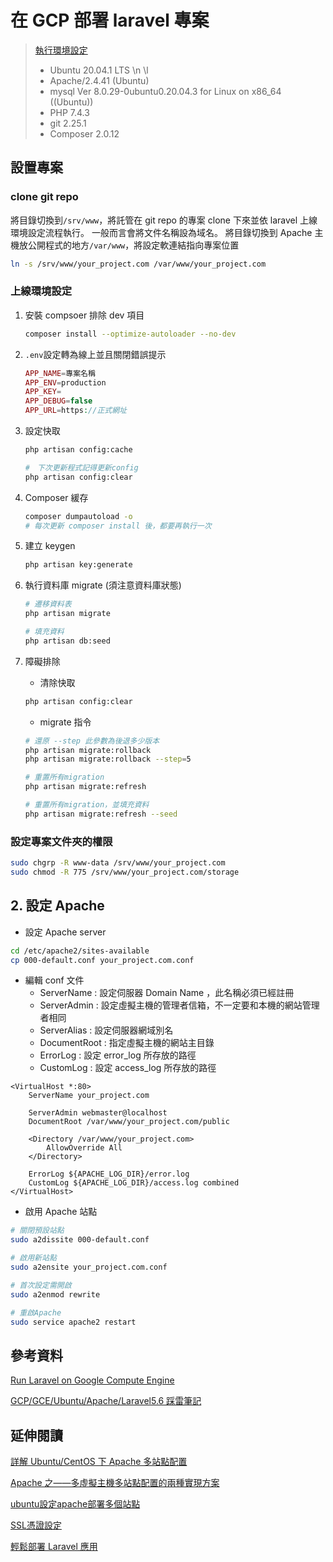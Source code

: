 # 在 GCP 部署 laravel 專案

> [執行環境設定](https://bugswarehouse.blogspot.com/2018/07/gcpgceubuntuapachelaravel56.html)
>
> - Ubuntu 20.04.1 LTS \n \l
> - Apache/2.4.41 (Ubuntu)
> - mysql Ver 8.0.29-0ubuntu0.20.04.3 for Linux on x86_64 ((Ubuntu))
> - PHP 7.4.3
> - git 2.25.1
> - Composer 2.0.12

## 設置專案

### clone git repo

將目錄切換到`/srv/www`，將託管在 git repo 的專案 clone 下來並依 laravel 上線環境設定流程執行。
一般而言會將文件名稱設為域名。
將目錄切換到 Apache 主機放公開程式的地方`/var/www`，將設定軟連結指向專案位置

```bash
ln -s /srv/www/your_project.com /var/www/your_project.com
```

### 上線環境設定

1. 安裝 compsoer 排除 dev 項目

   ```bash
   composer install --optimize-autoloader --no-dev
   ```

2. `.env`設定轉為線上並且關閉錯誤提示

   ```php
   APP_NAME=專案名稱
   APP_ENV=production
   APP_KEY=
   APP_DEBUG=false
   APP_URL=https://正式網址
   ```

3. 設定快取

   ```bash
   php artisan config:cache

   #　下次更新程式記得更新config
   php artisan config:clear
   ```

4. Composer 緩存

   ```bash
   composer dumpautoload -o
   # 每次更新 composer install 後，都要再執行一次
   ```

5. 建立 keygen

   ```bash
   php artisan key:generate
   ```

6. 執行資料庫 migrate (須注意資料庫狀態)

   ```bash
   # 遷移資料表
   php artisan migrate

   # 填充資料
   php artisan db:seed
   ```

7. 障礙排除

   - 清除快取

   ```bash
   php artisan config:clear
   ```

   - migrate 指令

   ```bash
   # 還原 --step 此參數為後退多少版本
   php artisan migrate:rollback
   php artisan migrate:rollback --step=5

   # 重置所有migration
   php artisan migrate:refresh

   # 重置所有migration，並填充資料
   php artisan migrate:refresh --seed
   ```

### 設定專案文件夾的權限

```bash
sudo chgrp -R www-data /srv/www/your_project.com
sudo chmod -R 775 /srv/www/your_project.com/storage
```

## 2. 設定 Apache

- 設定 Apache server

```bash
cd /etc/apache2/sites-available
cp 000-default.conf your_project.com.conf
```

- 編輯 conf 文件
  - ServerName : 設定伺服器 Domain Name ，此名稱必須已經註冊
  - ServerAdmin : 設定虛擬主機的管理者信箱，不一定要和本機的網站管理者相同
  - ServerAlias : 設定伺服器網域別名
  - DocumentRoot : 指定虛擬主機的網站主目錄
  - ErrorLog : 設定 error_log 所存放的路徑
  - CustomLog : 設定 access_log 所存放的路徑

```vim
<VirtualHost *:80>
    ServerName your_project.com

    ServerAdmin webmaster@localhost
    DocumentRoot /var/www/your_project.com/public

    <Directory /var/www/your_project.com>
        AllowOverride All
    </Directory>

    ErrorLog ${APACHE_LOG_DIR}/error.log
    CustomLog ${APACHE_LOG_DIR}/access.log combined
</VirtualHost>
```

- 啟用 Apache 站點

```bash
# 關閉預設站點
sudo a2dissite 000-default.conf

# 啟用新站點
sudo a2ensite your_project.com.conf

# 首次設定需開啟
sudo a2enmod rewrite

# 重啟Apache
sudo service apache2 restart
```
 
## 參考資料

[Run Laravel on Google Compute Engine](https://medium.com/imarishwa-solutions/run-laravel-on-google-compute-engine-b0403a6a9240)

[GCP/GCE/Ubuntu/Apache/Laravel5.6 踩雷筆記](https://bugswarehouse.blogspot.com/2018/07/gcpgceubuntuapachelaravel56.html)

## 延伸閱讀

[詳解 Ubuntu/CentOS 下 Apache 多站點配置](https://codertw.com/%E4%BC%BA%E6%9C%8D%E5%99%A8/377669/)

[Apache 之——多虛擬主機多站點配置的兩種實現方案](https://www.796t.com/content/1546761795.html)

[ubuntu設定apache部署多個站點](https://www.796t.com/content/1545633208.html)

[SSL憑證設定](https://ithelp.ithome.com.tw/articles/10081759)

[輕鬆部署 Laravel 應用](https://learnku.com/blog/Wi1dcard/tags/easy-deployment-of-laravel-applications_50034)
